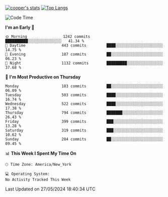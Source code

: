 [![cooper's stats](https://github-readme-stats-l2ak-km2n59e3j-coopjzs-projects.vercel.app/api?username=coopjz&count_private=true)](https://github.com/coopjz/github-readme-stats)
[![Top Langs](https://github-readme-stats-l2ak-km2n59e3j-coopjzs-projects.vercel.app/api/top-langs/?username=coopjz&count_private=true&langs_count=8&layout=compact&&hide=C)](https://github.com/coopjz/github-readme-stats)
<!--START_SECTION:waka-->
![Code Time](http://img.shields.io/badge/Code%20Time-36%20hrs%2016%20mins-blue)

**I'm an Early 🐤** 

```text
🌞 Morning                1242 commits        ██████████░░░░░░░░░░░░░░░   41.34 % 
🌆 Daytime                443 commits         ████░░░░░░░░░░░░░░░░░░░░░   14.75 % 
🌃 Evening                187 commits         ██░░░░░░░░░░░░░░░░░░░░░░░   06.23 % 
🌙 Night                  1132 commits        █████████░░░░░░░░░░░░░░░░   37.68 % 
```
📅 **I'm Most Productive on Thursday** 

```text
Monday                   183 commits         ██░░░░░░░░░░░░░░░░░░░░░░░   06.09 % 
Tuesday                  503 commits         ████░░░░░░░░░░░░░░░░░░░░░   16.74 % 
Wednesday                522 commits         ████░░░░░░░░░░░░░░░░░░░░░   17.38 % 
Thursday                 794 commits         ███████░░░░░░░░░░░░░░░░░░   26.43 % 
Friday                   399 commits         ███░░░░░░░░░░░░░░░░░░░░░░   13.28 % 
Saturday                 319 commits         ███░░░░░░░░░░░░░░░░░░░░░░   10.62 % 
Sunday                   284 commits         ██░░░░░░░░░░░░░░░░░░░░░░░   09.45 % 
```


📊 **This Week I Spent My Time On** 

```text
🕑︎ Time Zone: America/New_York

💻 Operating System: 
No Activity Tracked This Week
```


 Last Updated on 27/05/2024 18:40:34 UTC
<!--END_SECTION:waka-->

